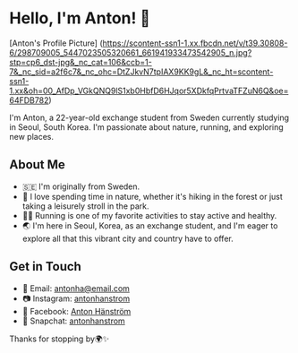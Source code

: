 # Hello, I'm Anton! 👋

[Anton's Profile Picture] (https://scontent-ssn1-1.xx.fbcdn.net/v/t39.30808-6/298709005_5447023505320661_661941933473542905_n.jpg?stp=cp6_dst-jpg&_nc_cat=106&ccb=1-7&_nc_sid=a2f6c7&_nc_ohc=DtZJkvN7tpIAX9KK9gL&_nc_ht=scontent-ssn1-1.xx&oh=00_AfDp_VGkQNQ9lS1xb0HbfD6HJqor5XDkfqPrtvaTFZuN6Q&oe=64FDB782)

I'm Anton, a 22-year-old exchange student from Sweden currently studying in Seoul, South Korea. I'm passionate about nature, running, and exploring new places.

## About Me

- 🇸🇪 I'm originally from Sweden.
- 🌿 I love spending time in nature, whether it's hiking in the forest or just taking a leisurely stroll in the park.
- 🏃‍♂️ Running is one of my favorite activities to stay active and healthy.
- 🌏 I'm here in Seoul, Korea, as an exchange student, and I'm eager to explore all that this vibrant city and country have to offer.

## Get in Touch

- 📧 Email: antonha@email.com
- 📷 Instagram: [antonhanstrom](https://www.instagram.com/antonhanstrom/)
- 📖 Facebook: [Anton Hänström](https://sv-se.facebook.com/anton.hanstrom.9)
- 👻 Snapchat: [antonhanstrom](https://scontent.xx.fbcdn.net/v/t1.15752-9/373358951_1030653194760140_5462612731658241803_n.jpg?stp=dst-jpg_p206x206&_nc_cat=103&ccb=1-7&_nc_sid=aee45a&_nc_ohc=wJNr2A3xH00AX-F5LIi&_nc_ad=z-m&_nc_cid=0&_nc_ht=scontent.xx&oh=03_AdSv92OeB54X5MQD4jZ87iMmUnqTVk0liccIrigTB4836A&oe=65211BD9)

Thanks for stopping by🌍✨
